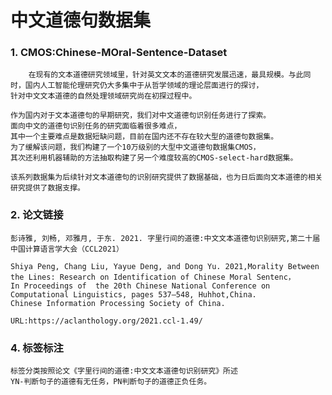 
# 中文道德句数据集
### 1. CMOS:Chinese-MOral-Sentence-Dataset
        在现有的文本道德研究领域里，针对英文文本的道德研究发展迅速，最具规模。与此同时，国内人工智能伦理研究仍大多集中于从哲学领域的理论层面进行的探讨，
    针对中文文本道德的自然处理领域研究尚在初探过程中。
    
    作为国内对于文本道德句的早期研究，我们对中文道德句识别任务进行了探索。
    面向中文的道德句识别任务的研究面临着很多难点，
    其中一个主要难点是数据短缺问题，目前在国内还不存在较大型的道德句数据集。
    为了缓解该问题，我们构建了一个10万级别的大型中文道德句数据集CMOS，
    其次还利用机器辅助的方法抽取构建了另一个难度较高的CMOS-select-hard数据集。
    
    该系列数据集为后续针对文本道德句的识别研究提供了数据基础，也为日后面向文本道德的相关研究提供了数据支撑。

    
### 2. 论文链接  
    彭诗雅, 刘畅, 邓雅月, 于东. 2021. 字里行间的道德:中文文本道德句识别研究,第二十届中国计算语言学大会（CCL2021）
    
    Shiya Peng, Chang Liu, Yayue Deng, and Dong Yu. 2021,Morality Between the Lines: Research on Identification of Chinese Moral Sentenc，
    In Proceedings of  the 20th Chinese National Conference on Computational Linguistics, pages 537–548, Huhhot,China. 
    Chinese Information Processing Society of China.
    
    URL:https://aclanthology.org/2021.ccl-1.49/
    


### 4. 标签标注
    标签分类按照论文《字里行间的道德:中文文本道德句识别研究》所述
    YN-判断句子的道德有无任务，PN判断句子的道德正负任务。



